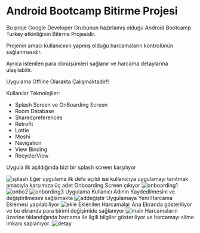 
# Android Bootcamp Bitirme Projesi
Bu proje Google Developer Grubunun hazırlamış olduğu Android Bootcamp Turkey etkinliğinin Bitirme Projesidir.

Projenin amacı kullanıcının yapmış olduğu harcamaların kontrolünün sağlanmasıdır. 

Ayrıca istenilen para dönüşümleri sağlanır ve  harcama detaylarına ulaşılabilir.

Uygulama Offline Olarakta Çalışmaktadır!!

  
Kullanılar Teknolojiler:

+  Splash Screen ve OnBoarding Screen
+  Room Database
+  Sharedpreferences
+  Retrofit
+  Lottie
+  Moshi
+  Navigation
+  View Binding
+  RecyclerView

Uygula ilk açıldığında bizi bir splash screen karşılıyor

![splash](https://user-images.githubusercontent.com/72108390/117572340-25985a00-b0db-11eb-9100-f9cc3e011532.png)
Eğer uygulama ilk defa açıldı ise kullanıcıya uygulamayı tanıtmak amacıyla karşımıza üç adet Onboarding Screen çıkıyor
![onboarding1](https://user-images.githubusercontent.com/72108390/117572399-63957e00-b0db-11eb-80c9-55c9117eaf96.png)
![onbo2](https://user-images.githubusercontent.com/72108390/117572406-6ee8a980-b0db-11eb-90e1-c20769cc8d12.png)
![onbording3](https://user-images.githubusercontent.com/72108390/117572414-77d97b00-b0db-11eb-9373-35ab7f596b81.png)
Uygulama Kullanıcı Adının Kaydedilmesini ve değiştirilmesini sağlamakta
![addeğiştir](https://user-images.githubusercontent.com/72108390/117572426-7f991f80-b0db-11eb-9e17-a87c5982f6c9.png)
Uygulamaya Yeni Harcama Eklemesi yapılabiliyor
![ekle](https://user-images.githubusercontent.com/72108390/117572454-ace5cd80-b0db-11eb-9a4a-e681cd2aa77e.png)
Eklenilen Harcamalar Ana Ekranda gösteriliyor ve bu ekranda para birimi değişimide sağlanıyor
![main](https://user-images.githubusercontent.com/72108390/117572463-b66f3580-b0db-11eb-9636-cb0c9fab06bd.png)
Harcamaların üzerine tıklandığında harcama ile ilgili bilgiler gösteriliyor ve harcamayı silme imkanı saplanıyor.
![detay](https://user-images.githubusercontent.com/72108390/117572486-c7b84200-b0db-11eb-9c24-df077d723f01.png)



  

